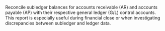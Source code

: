 Reconcile subledger balances for accounts receivable (AR) and accounts payable (AP) with their respective general ledger (G/L) control accounts. This report is especially useful during financial close or when investigating discrepancies between subledger and ledger data.